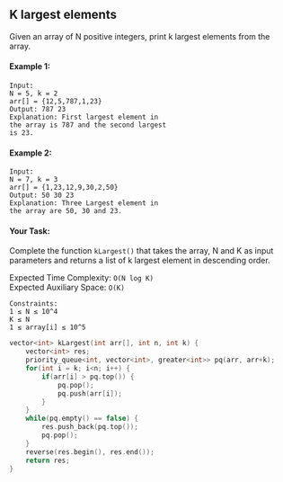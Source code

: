 ## K largest elements

Given an array of N positive integers, print k largest elements from the array.

#### Example 1:

```
Input:
N = 5, k = 2
arr[] = {12,5,787,1,23}
Output: 787 23
Explanation: First largest element in
the array is 787 and the second largest
is 23.
```

#### Example 2:

```
Input:
N = 7, k = 3
arr[] = {1,23,12,9,30,2,50}
Output: 50 30 23
Explanation: Three Largest element in
the array are 50, 30 and 23.
```

#### Your Task:

Complete the function `kLargest()` that takes the array, N and K as input parameters and returns a list of k largest element in descending order.

Expected Time Complexity: `O(N log K)`  
Expected Auxiliary Space: `O(K)`

```
Constraints:
1 ≤ N ≤ 10^4
K ≤ N
1 ≤ array[i] ≤ 10^5
```

```c++
vector<int> kLargest(int arr[], int n, int k) {
    vector<int> res;
    priority_queue<int, vector<int>, greater<int>> pq(arr, arr+k);
    for(int i = k; i<n; i++) {
        if(arr[i] > pq.top()) {
            pq.pop();
            pq.push(arr[i]);
        }
    }
    while(pq.empty() == false) {
        res.push_back(pq.top());
        pq.pop();
    }
    reverse(res.begin(), res.end());
    return res;
}
```
